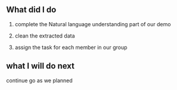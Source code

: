 ## What did I do

1. complete the Natural language understanding part of our demo

2. clean the extracted data

3. assign the task for each member in our group
    

## what I will do next

continue go as we planned

